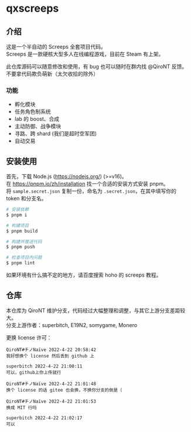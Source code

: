 # qxscreeps

## 介绍

这是一个半自动的 Screeps 全套项目代码。\
Screeps 是一款硬核大型多人在线编程游戏，目前在 Steam 有上架。

此仓库源码可以随意修改和使用，有 bug 也可以随时在群内找 @QiroNT 反馈。\
不要拿代码欺负萌新（太欠收拾的除外）

### 功能

- 孵化模块
- 任务角色制系统
- lab 的 boost、合成
- 主动防御、战争模块
- 寻路、跨 shard (我们是超时空军团)
- 自动交易

## 安装使用

首先，下载 Node.js (<https://nodejs.org/>) (>=v16)。\
在 <https://pnpm.io/zh/installation> 找一个合适的安装方式安装 pnpm。\
将 `sample.secret.json` 复制一份，命名为 `.secret.json`，在其中填写你的 token 和分支名。

```bash
# 安装依赖
$ pnpm i

# 构建项目
$ pnpm build

# 构建并推送代码
$ pnpm push

# 检查项目内问题
$ pnpm lint
```

如果环境有什么搞不定的地方，请百度搜索 hoho 的 screeps 教程。

## 仓库

本仓库为 QiroNT 维护分支，代码经过大幅整理和调整，与其它上游分支差距较大。\
分支上游作者：superbitch, E19N2, somygame, Monero

更换 license 许可：

```log
QiroNT#チノNaïve 2022-4-22 20:58:42
我好想换个 license 然后丢到 github 上

superbitch 2022-4-22 21:00:11
可以，github上你上传就行

QiroNT#チノNaïve 2022-4-22 21:01:48
换个 license 的话 gitee 也会换，不换你分支的倒是（

QiroNT#チノNaïve 2022-4-22 21:01:53
换成 MIT 行吗

superbitch 2022-4-22 21:02:17
可以
```
